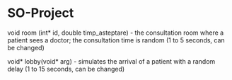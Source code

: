# SO-Project

void room (int* id, double timp_asteptare) - the consultation room where a patient sees a doctor; the consultation time is random (1 to 5 seconds, can be changed)

void* lobby(void* arg) - simulates the arrival of a patient with a random delay (1 to 15 seconds, can be changed)

